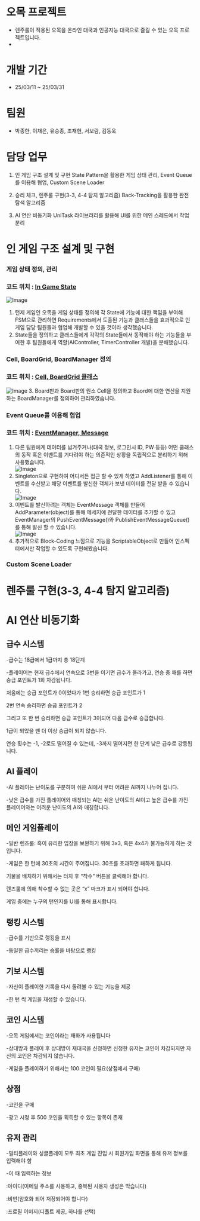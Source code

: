 # 오목 프로젝트
+ 렌주룰이 적용된 오목을 온라인 대국과 인공지능 대국으로 즐길 수 있는 오목 프로젝트입니다.
+ 

# 개발 기간
+ 25/03/11 ~ 25/03/31

# 팀원
+ 박종한, 이채은, 유승종, 조재현, 서보람, 김동욱

# 담당 업무
1. 인 게임 구조 설계 및 구현
  State Pattern을 활용한 게임 상태 관리, Event Queue를 이용해 협업, Custom Scene Loader

2. 승리 체크, 렌주룰 구현(3-3, 4-4 탐지 알고리즘)
  Back-Tracking을 활용한 완전 탐색 알고리즘

3. AI 연산 비동기화
  UniTask 라이브러리를 활용해 UI를 위한 메인 스레드에서 작업 분리

# 인 게임 구조 설계 및 구현
### 게임 상태 정의, 관리
### 코드 위치 : [In Game State](https://github.com/Omok-Team1/Omok/tree/ParkJongHan/Assets/01.%20Scripts/In%20Game/StateMachine/Game%20States/Game%20Play%20States)

![Image](https://github.com/user-attachments/assets/96348d68-e5d4-45b2-a540-83149de26e20)
1. 턴제 게임인 오목을 게임 상태를 정의해 각 State에 기능에 대한 책임을 부여해 FSM으로 관리하면 Requirements에서 도출된 기능과 클래스들을 효과적으로 인 게임 담당 팀원들과 협업해 개발할 수 있을 것이라 생각했습니다.
2. State들을 정의하고 클래스들에게 각각의 State들에서 동작해야 하는 기능들을 부여한 후 팀원들에게 역할(AIController, TimerController 개발)을 분배했습니다.

### Cell, BoardGrid, BoardManager 정의
### 코드 위치 : [Cell, BoardGrid 클래스](https://github.com/Omok-Team1/Omok/tree/ParkJongHan/Assets/01.%20Scripts/In%20Game/Grid)
![Image](https://github.com/user-attachments/assets/90710652-8e10-4b1a-81fd-6e9978b9cf4c)
3. Board판과 Board판의 원소 Cell을 정의하고 Baord에 대한 연산을 지원하는 BoardManager를 정의하여 관리하였습니다.

### Event Queue를 이용해 협업
### 코드 위치 : [EventManager, Message](https://github.com/Omok-Team1/Omok/tree/ParkJongHan/Assets/01.%20Scripts/Utill/EventQueue)
1. 다른 팀원에게 데이터를 넘겨주거나(대국 정보, 로그인시 ID, PW 등등) 어떤 클래스의 동작 혹은 이벤트를 기다려야 하는 의존적인 상황을 독립적으로 분리하기 위해 사용했습니다.   
![Image](https://github.com/user-attachments/assets/186cd4fe-063e-4892-a4c0-e20c176fc1e8)
2. Singleton으로 구현하여 어디서든 접근 할 수 있게 하였고 AddListener를 통해 이벤트를 수신받고 해당 이벤트를 발신한 객체가 보낸 데이터를 전달 받을 수 있습니다.   
![Image](https://github.com/user-attachments/assets/8596f824-680a-4e9d-b557-18ade3206d57)
3. 이벤트를 발신하려는 객체는 EventMessage 객체를 만들어 AddParameter<T>(object)를 통해 메세지에 전달한 데이터를 추가할 수 있고 EventManager의 PushEventMessage()와 PublishEventMessageQueue()를 통해 발신 할 수 있습니다.   
![Image](https://github.com/user-attachments/assets/7cc5c1f0-c58c-4eea-802a-d459bc4ffbba)
4. 추가적으로 Block-Coding 느낌으로 기능을 ScriptableObject로 만들어 인스펙터에서만 작업할 수 있도록 구현해봤습니다.


### Custom Scene Loader

# 렌주룰 구현(3-3, 4-4 탐지 알고리즘)

# AI 연산 비동기화

## 급수 시스템

-급수는 18급에서 1급까지 총 18단계

-플레이어는 현재 급수에서 연속으로 3번을 이기면 급수가 올라가고, 연승 중 패를 하면 승급 포인트가 1회 차감됩니다.

처음에는 승급 포인트가 0이었다가 1번 승리하면 승급 포인트가 1

2번 연속 승리하면 승급 포인트가 2 

그리고 또 한 번 승리하면 승급 포인트가 3이되어 다음 급수로 승급합니다.

1급이 되었을 땐 더 이상 승급이 되지 않습니다.

연승 횟수는 -1, -2로도 떨어질 수 있는데, -3까지 떨어지면 한 단계 낮은 급수로 강등됩니다.


## AI 플레이

-AI 플레이는 난이도를 구분하여 쉬운 AI에서 부터 어려운 AI까지 나누어 집니다.

-낮은 급수를 가진 플레이어와 매칭되는 AI는 쉬운 난이도의 AI이고 높은 급수를 가진 플레이어와는 어려운 난이도의 AI와 매칭합니다.

## 메인 게임플레이

-일반 렌즈룰:
흑이 유리한 입장을 보완하기 위해 3x3, 혹은 4x4가 불가능하게 하는 것입니다.

-게임은 한 턴에 30초의 시간이 주어집니다. 30초를 초과하면 패하게 됩니다.

기물을 배치하기 위해서는 터치 후 “착수” 버튼을 클릭해야 합니다.

렌즈룰에 의해 착수할 수 없는 곳은 “x” 마크가 표시 되어야 합니다.

게임 중에는 누구의 턴인지를 UI를 통해 표시합니다.


## 랭킹 시스템

-급수를 기반으로 랭킹을 표시

-동일한 급수끼리는 승률을 바탕으로 랭킹

## 기보 시스템

-자신이 플레이한 기록을 다시 돌려볼 수 있는 기능을 제공

-한 턴 씩 게임을 재생할 수 있습니다.


## 코인 시스템

-오목 게임에서는 코인이라는 재화가 사용됩니다

-상대방과 플레이 후 상대방이 재대국을 신청하면 신청한 유저는 코인이 차감되지만 자신의 코인은 차감되지 않습니다.

-게임을 플레이하기 위해서는 100 코인이 필요(상점에서 구매)

## 상점

-코인을 구매

-광고 시청 후 500 코인을 획득할 수 있는 항목이 존재

## 유저 관리

-멀티플레이와 싱글플레이 모두 최초 게임 진입 시 회원가입 화면을 통해 유저 정보를 입력해야 함

-이 때 입력하는 정보

:아이디(이메일 주소를 사용하고, 중복된 사용자 생성은 막습니다)

:비번(암호화 되어 저장되어야 합니다)

:프로필 이미지(디폴트 제공, 하나를 선택)

